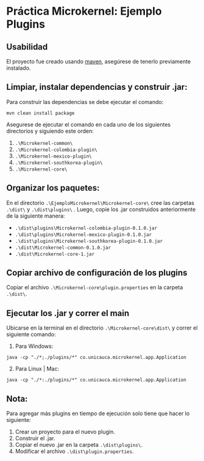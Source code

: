 # Práctica Microkernel: Ejemplo Plugins
## Usabilidad
El proyecto fue creado usando [maven](https://maven.apache.org/), asegúrese  de tenerlo previamente instalado.
## Limpiar, instalar dependencias y construir .jar:
Para construir las dependencias se debe ejecutar el comando:
~~~
mvn clean install package
~~~
Asegurese de ejecutar el comando en cada uno de los siguientes directorios y siguiendo este orden:
1. `.\Microkernel-common\`
2. `.\Microkernel-colombia-plugin\`
3. `.\Microkernel-mexico-plugin\`
4. `.\Microkernel-southkorea-plugin\`
4. `.\Microkernel-core\`
## Organizar los paquetes:
En el directorio `.\EjemploMicrokernel\Microkernel-core\` cree las carpetas `.\dist\` y `.\dist\plugins\` . Luego, copie los .jar construidos anteriormente de la siguiente manera:
* `.\dist\plugins\Microkernel-colombia-plugin-0.1.0.jar`
* `.\dist\plugins\Microkernel-mexico-plugin-0.1.0.jar`
* `.\dist\plugins\Microkernel-southkorea-plugin-0.1.0.jar`
* `.\dist\Microkernel-common-0.1.0.jar`
* `.\dist\Microkernel-core-1.jar`
## Copiar archivo de configuración de los plugins
Copiar el archivo `.\Microkernel-core\plugin.properties` en la carpeta  `.\dist\`.
## Ejecutar los .jar y correr el main
Ubicarse en la terminal en el directorio `.\Microkernel-core\dist\` y correr el siguiente comando:
1. Para Windows:
~~~
java -cp "./*;./plugins/*" co.unicauca.microkernel.app.Application
~~~
2. Para Linux | Mac:
~~~
java -cp "./*:./plugins/*" co.unicauca.microkernel.app.Application
~~~
## Nota:
Para agregar más plugins en tiempo de ejecución solo tiene que hacer lo siguiente:
1. Crear un proyecto para el nuevo plugin.
2. Construir el .jar.
3. Copiar el nuevo .jar en la carpeta `.\dist\plugins\`.
4. Modificar el archivo `.\dist\plugin.properties`.

